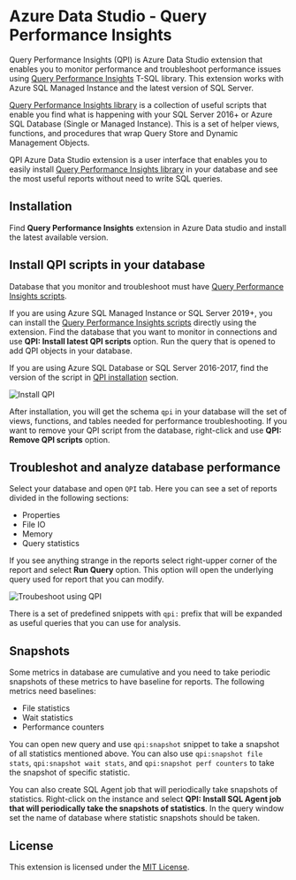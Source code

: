 # Azure Data Studio - Query Performance Insights

Query Performance Insights (QPI) is Azure Data Studio extension that enables you to monitor performance and troubleshoot performance issues using [Query Performance Insights](https://github.com/JocaPC/qpi) T-SQL library. This extension works with Azure SQL Managed Instance and the latest version of SQL Server.

[Query Performance Insights  library](https://github.com/JocaPC/qpi) is a collection of useful scripts that enable you find what is happening with your SQL Server 2016+ or Azure SQL Database (Single or Managed Instance). This is a set of helper views, functions, and procedures that wrap Query Store and Dynamic Management Objects.

QPI Azure Data Studio extension is a user interface that enables you to easily install [Query Performance Insights  library](https://github.com/JocaPC/qpi) in your database and see the most useful reports without need to write SQL queries.

## Installation

Find **Query Performance Insights** extension in Azure Data studio and install the latest available version. 

## Install QPI scripts in your database

Database that you monitor and troubleshoot must have [Query Performance Insights scripts](https://github.com/JocaPC/qpi).

If you are using Azure SQL Managed Instance or SQL Server 2019+, you can install the [Query Performance Insights scripts](https://github.com/JocaPC/qpi) directly using the extension. 
Find the database that you want to monitor in connections and use **QPI: Install latest QPI scripts** option. Run the query that is opened to add QPI objects in your database.

If you are using Azure SQL Database or SQL Server 2016-2017, find the version of the script in [QPI installation](https://github.com/JocaPC/qpi#installation) section.

![Install QPI](https://raw.githubusercontent.com/JocaPC/AzureDataStudio-QPI/master/images/ads-qpi-install.gif)

After installation, you will get the schema `qpi` in your database will the set of views, functions, and tables needed for performance troubleshooting. If you want to remove your QPI script from the database, right-click and use **QPI: Remove  QPI scripts** option.

## Troubleshot and analyze database performance

Select your database and open `QPI` tab. Here you can see a set of reports divided in the following sections:
- Properties
- File IO
- Memory
- Query statistics

If you see anything strange in the reports select right-upper corner of the report and select **Run Query** option. This option will open the underlying query used for report that you can modify.

![Troubeshoot using QPI](https://raw.githubusercontent.com/JocaPC/AzureDataStudio-QPI/master/images/ads-qpi-troubleshoot.gif)

There is a set of predefined snippets with `qpi:` prefix that will be expanded as useful queries that you can use for analysis.

## Snapshots

Some metrics in database are cumulative and you need to take periodic snapshots of these metrics to have baseline for reports. The following metrics need baselines:
- File statistics
- Wait statistics
- Performance counters

You can open new query and use `qpi:snapshot` snippet to take a snapshot of all statistics mentioned above. You can also use `qpi:snapshot file stats`, `qpi:snapshot wait stats`, and `qpi:snapshot perf counters` to take the snapshot of specific statistic.

You can also create SQL Agent job that will periodically take snapshots of statistics. Right-click on the instance and select **QPI: Install SQL Agent job that will periodically take the snapshots of statistics**. In the query window set the name of database where statistic snapshots should be taken. 

## License

This extension is licensed under the [MIT License](https://github.com/JocaPC/AzureDataStudio-QPI/blob/master/LICENSE).
